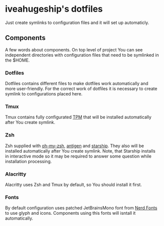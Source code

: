 # iveahugeship's dotfiles

Just create symlinks to configuration files and it will set up automaticly.

## Components

A few words about components. On top level of project You can see independent directories with
configuration files that need to be symlinked in the $HOME.

### Dotfiles

Dotfiles contains different files to make dotfiles work automatically and more user-friendly.
For the correct work of dotfiles it is necessary to create symlink to configurations placed here.

### Tmux

Tmux contains fully configurated [TPM](https://github.com/tmux-plugins/tpm) that
will be installed automatically after You create symlink.

### Zsh

Zsh supplied with [oh-my-zsh](https://github.com/ohmyzsh/ohmyzsh), [antigen](https://github.com/zsh-users/antigen)
and [starship](https://github.com/starship/starship). They also will be installed automatically after
You create symlink. Note, that Starship installs in interactive mode so it may be required to answer
some question while installation processing.

### Alacritty

Alacritty uses Zsh and Tmux by default, so You should install it first.

### Fonts

By default configuration uses patched JetBrainsMono font from [Nerd Fonts](https://github.com/ryanoasis/nerd-fonts) to use glyph and icons.
Components using this fonts will isntall it automatically.
